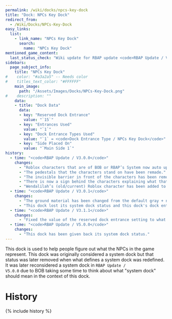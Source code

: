```yaml
---
permalink: /wiki/docks/npcs-key-dock
title: "Dock: NPCs Key Dock"
redirect_from:
  - /Wiki/Docks/NPCs-Key-Dock
easy_links:
  list:
    - link_name: "NPCs Key Dock"
      search:
        name: "NPCs Key Dock"
mentioned_game_content:
  last_status_check: "Wiki update for RBAP update <code>RBAP Update / V5.2.0</code>"
sidebars:
  page_subject_info:
    title: "NPCs Key Dock"
#    color: "#a3a2a5" -- Needs color
#    titles_text_color: "#FFFFFF"
    main_image:
      path: "/Assets/Images/Docks/NPCs-Key-Dock.png"
#    description: ""
    data:
    - title: "Dock Data"
      data:
      - key: "Reserved Dock Entrance"
        value: "`15`"
      - key: "Entrances Used"
        value: "`1`"
      - key: "Dock Entrance Types Used"
        value: "`1` = <code>Dock Entrance Type / NPCs Key Dock</code>"
      - key: "Side Placed On"
        value: "`Main Side 1`"
history:
  - time: "<code>RBAP Update / V3.0.0</code>"
    changes:
      - "Roblox characters that are of BOB or RBAP’s System now auto update."
      - "The pedestals that the characters stand on have been remade."
      - "The invisible barrier in front of the characters has been removed."
      - "There is now a sign behind the characters explaining what that dock is."
      - "Wendalilah’s (old/current) Roblox character has been added to the list."
  - time: "<code>RBAP Update / V3.0.1</code>"
    changes:
      - "The ground material has been changed from the default gray + no detail."
      - "This dock lost its system dock status and this dock's dock entrance got set to type <code>Dock Entrance / Open</code>."
  - time: "<code>RBAP Update / V3.1.1</code>"
    changes:
      - "Fixed the value of the reserved dock entrance setting to what it should have been but wasn't due to an oversight after a map extension."
  - time: "<code>RBAP Update / V5.0.0</code>"
    changes:
      - "This dock has been given back its system dock status."
---
```


This dock is used to help people figure out what the NPCs in the game represent. This dock was originally considered a system dock but that status was later removed when what defines a system dock was redefined. It was later reconsidered a system dock in <code>RBAP Update / V5.0.0</code> due to BOB taking some time to think about what "system dock" should mean in the context of this dock.

# History

{% include history %}